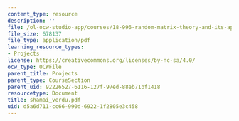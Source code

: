 ```yaml
---
content_type: resource
description: ''
file: /ol-ocw-studio-app/courses/18-996-random-matrix-theory-and-its-applications-spring-2004/d5a6d711cc66990d69221f2805e3c458_shamai_verdu.pdf
file_size: 678137
file_type: application/pdf
learning_resource_types:
- Projects
license: https://creativecommons.org/licenses/by-nc-sa/4.0/
ocw_type: OCWFile
parent_title: Projects
parent_type: CourseSection
parent_uid: 92226527-6116-127f-97ed-88eb71bf1418
resourcetype: Document
title: shamai_verdu.pdf
uid: d5a6d711-cc66-990d-6922-1f2805e3c458
---
```


